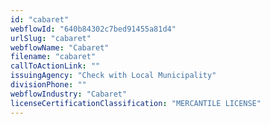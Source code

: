```yaml
---
id: "cabaret"
webflowId: "640b84302c7bed91455a81d4"
urlSlug: "cabaret"
webflowName: "Cabaret"
filename: "cabaret"
callToActionLink: ""
issuingAgency: "Check with Local Municipality"
divisionPhone: ""
webflowIndustry: "Cabaret"
licenseCertificationClassification: "MERCANTILE LICENSE"
---
```

